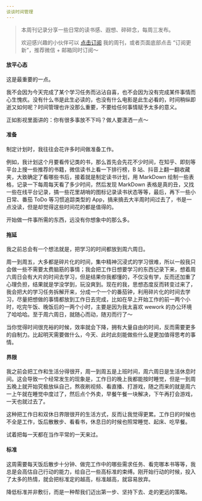 ```yaml
---
谈谈时间管理
---
```


> 本周刊记录分享一些日常的读书感、遐想、碎碎念，每周三发布。
>
> 欢迎感兴趣的小伙伴可以 [点击订阅](https://omooo-android.zhubai.love/) 我的周刊，或者页面底部点击 “订阅更新”，推荐微信 + 邮箱同时订阅～

#### 放平心态

这是最重要的一点。

我不会因为今天完成了某个学习任务而沾沾自喜，也不会因为没有完成某件事情而心生愧疚。没有什么书是此生必读的，也没有什么电影是此生必看的，时间稍纵即逝又如何呢？时间管理也许没那么重要，不要给任何事情赋予太多的意义。

正如影视里面讲的：你有很多事放不下吗？做人要潇洒一点～

#### 准备

制定计划时，我往往会花许多时间做准备工作。

例如，我计划这个月要看传记类的书，那么首先会先花不少时间，在知乎、即刻等平台上搜一些推荐的书籍，微信读书上看一下排行榜，B 站、抖音上翻一翻收藏夹，大致确定了看哪些书后，接着就是制定读书计划，用 MarkDown 绘制一些表格，记录一下每周每天看了多少时间，然后发现 MarkDown 表格是真的丑，又找一些在线平台记录，搞一些花里胡哨的图标记录读书状态等等，最后，再下一些小日常、番茄 ToDo 等习惯追踪类型的 App，搞来搞去大半周时间过去了，书是一点没读，但是却觉得这些时间花的都是值得的。

开始做一件事所需的东西，远没有你想象中的那么多。

#### 拖延

我之前总会有一个想法就是，把学习的时间都放到周六周日。

周一到周五，大多都是碎片化的时间，集中精神沉浸式的学习很难，所以一般我只会做一些不需要太费脑筋的事情；我会把工作日想要学习的东西记录下来，想着周六周日会有大片的时间去学习，但是结果你我都懂的，不仅没有学，反而还加重了心理负担，结果就是学没学到，玩没爽到。现在的我，思想态度反而转变过来了，我会把大的学习任务拆解开来，分成一个一个的番茄钟，利用碎片化的时间去学习，尽量把想做的事情都放到工作日去完成，比如在早上开始工作的前一两个小时，吃完午饭、晚饭后的一两个小时，主要是因为我太喜欢 wework 的办公环境了哈哈哈。至于周六周日，就随心而动，随刃而行了～

当你觉得时间很充裕的时候，效率就会下降，拥有大量自由的时间，反而需要更多的自制力。比起明天需要做什么，今天、此时此刻能做些什么是更加值得思考的事情。

#### 界限

我之前会把工作和生活分得很开，周一到周五是上班时间，周六周日是生活休息时间。这会导致一个经常发生的现象是，工作日的晚上我都能按时睡觉，但是一到周五晚上就开始究极放纵自己，熬夜刷视频、看直播、打游戏，随之而来的就是周六一上午就在睡觉中度过了，然后点个外卖，早餐午餐一块解决，下午再打会游戏，一天也就过去了。

这种把工作日和双休日界限很开的生活方式，反而让我觉得更累。工作日的时候也不全是工作，饭后散散步、看看书，休息日的时候也照常睡觉、起床、吃早餐。

试着把每一天都在当作平常的一天来过。

#### 标准

这周需要每天饭后散步十分钟、做完工作中的哪些需求任务、看完哪本书等等，我总是会高估自己行动的能力，给自己一些高标准的束缚。刚开始行动的时候，投入了太多的热情，就会把标准定的越高，标准越高，就容易放弃。

降低标准并非敷衍，而是一种帮我们迈出第一步、坚持下去、走的更远的策略。
